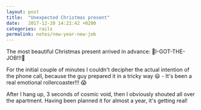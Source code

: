 ```yaml
---
layout: post
title:  "Unexpected Christmas present"
date:   2017-12-20 14:22:42 +0200
categories: rails
permalink: notes/new-year-new-job
---
```

The most beautiful Christmas present arrived in advance: 🎉I-GOT-THE-JOB!!!🎉

For the initial couple of minutes I couldn't decipher the actual
intention of the phone call, because the guy prepared it in a tricky way 😃 - It's been a real emotional rollercoaster!!! 😱

After I hang up, 3 seconds of cosmic void, then I obviously shouted all over the apartment.
Having been planned it for almost a year, it's getting real!
